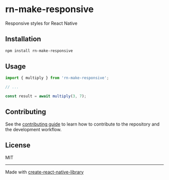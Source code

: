 # rn-make-responsive

Responsive styles for React Native

## Installation

```sh
npm install rn-make-responsive
```

## Usage

```js
import { multiply } from 'rn-make-responsive';

// ...

const result = await multiply(3, 7);
```

## Contributing

See the [contributing guide](CONTRIBUTING.md) to learn how to contribute to the repository and the development workflow.

## License

MIT

---

Made with [create-react-native-library](https://github.com/callstack/react-native-builder-bob)
